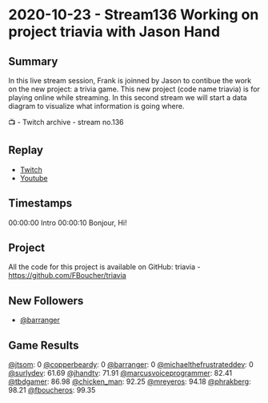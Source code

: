 
# 2020-10-23 - Stream136 Working on project triavia with Jason Hand

Summary
-------

In this live stream session, Frank is joinned by Jason to contibue the work on the new project: a trivia game.  This new project (code name triavia) is for playing online while streaming. In this second stream we will start a data diagram to visualize what information is going where.

📺 - Twitch archive - stream no.136

Replay
------

- [Twitch](https://www.twitch.tv/fboucheros)
- [Youtube](https://youtu.be/hlh69jo4gH0)


Timestamps
--------

00:00:00 Intro
00:00:10 Bonjour, Hi!


## Project

All the code for this project is available on GitHub: triavia - https://github.com/FBoucher/triavia

## New Followers

- [@barranger](https://www.twitch.tv/barranger)

## Game Results

[@jtsom](https://www.twitch.tv/jtsom): 0
[@copperbeardy](https://www.twitch.tv/copperbeardy): 0
[@barranger](https://www.twitch.tv/barranger): 0
[@michaelthefrustrateddev](https://www.twitch.tv/michaelthefrustrateddev): 0
[@surlydev](https://www.twitch.tv/surlydev): 61.69
[@jhandtv](https://www.twitch.tv/jhandtv): 71.91
[@marcusvoiceprogrammer](https://www.twitch.tv/marcusvoiceprogrammer): 82.41
[@tbdgamer](https://www.twitch.tv/tbdgamer): 86.98
[@chicken_man](https://www.twitch.tv/chicken_man): 92.25
[@mreyeros](https://www.twitch.tv/mreyeros): 94.18
[@phrakberg](https://www.twitch.tv/phrakberg): 98.21
[@fboucheros](https://www.twitch.tv/fboucheros): 99.35
